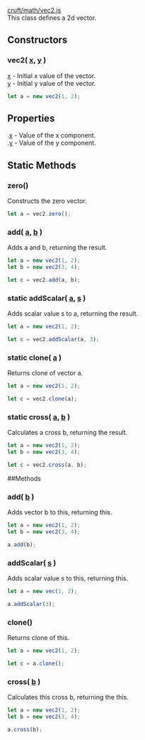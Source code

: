 [cruft/math/vec2.js](https://github.com/mjneil/CruftEngine/blob/master/cruft/math/vec2.js)		
This class defines a 2d vector.		


## Constructors

### vec2( [x](/primitives.md#number), [y](/primitives.md#number) )
[x](/primitives.md#number) - Initial x value of the vector.		
[y](/primitives.md#number) - Initial y value of the vector.	

```javascript
let a = new vec2(1, 2);
```



## Properties
.[x](/primitives.md#number) - Value of the x component.		
.[y](/primitives.md#number) - Value of the y component.



## Static Methods

### zero()
Constructs the zero vector.

```javascript
let a = vec2.zero();
```

### add( [a](vec2.md), [b](vec2.md) )
Adds a and b, returning the result.

```javascript
let a = new vec2(1, 2);
let b = new vec2(3, 4);

let c = vec2.add(a, b);
```

### static addScalar( [a](vec2.md), [s](/primitives.md#number) )
Adds scalar value s to a, returning the result.

```javascript
let a = new vec2(1, 2);

let c = vec2.addScalar(a, 3);
```

### static clone( [a](vec2.md) )
Returns clone of vector a.

```javascript
let a = new vec2(1, 2);

let c = vec2.clone(a);
```

### static cross( [a](vec2.md), [b](vec2.md) )
Calculates a cross b, returning the result.

```javascript
let a = new vec2(1, 2);
let b = new vec2(3, 4);

let c = vec2.cross(a, b);
```


##Methods

### add( [b](vec2.md) )
Adds vector b to this, returning this.

```javascript
let a = new vec2(1, 2);
let b = new vec2(3, 4);

a.add(b);
```

### addScalar( [s](/primitives.md#number) )
Adds scalar value s to this, returning this.

```javascript
let a = new vec(1, 2);

a.addScalar(3);
```

### clone()
Returns clone of this.

```javascript
let a = new vec2(1, 2);

let c = a.clone();
```

### cross( [b](vec2.md) )
Calculates this cross b, returning the this.

```javascript
let a = new vec2(1, 2);
let b = new vec2(3, 4);

a.cross(b);
```